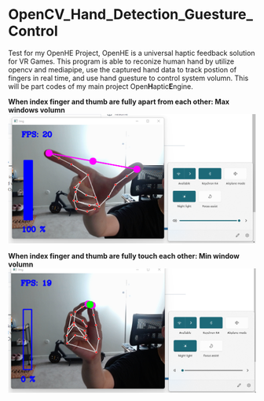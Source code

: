 # OpenCV_Hand_Detection_Guesture_Control
Test for my OpenHE Project, OpenHE is a universal haptic feedback solution for VR Games. This program is able to reconize human hand by utilize opencv and mediapipe, use the captured hand data to track postion of fingers in real time, and use hand guesture to control system volumn. This will be part codes of my main project Open**H**aptic**E**ngine.

**When index finger and thumb are fully apart from each other: Max windows volumn**
![When index finger and thumb are fully apart from each other: Max windows volumn](https://github.com/RyanPiao/OpenCV_Hand_Detection_Guesture_Control/blob/main/Screenshoots/max.png)

**When index finger and thumb are fully touch each other: Min window volumn**
![When index finger and thumb are fully touch each other: Min window volumn](https://github.com/RyanPiao/OpenCV_Hand_Detection_Guesture_Control/blob/main/Screenshoots/min.png)
